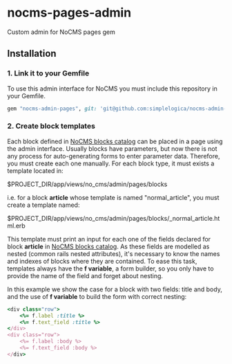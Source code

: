 # nocms-pages-admin

Custom admin for NoCMS pages gem

## Installation

### 1. Link it to your Gemfile

To use this admin interface for NoCMS you must include this repository in your Gemfile.

```ruby
gem "nocms-admin-pages", git: 'git@github.com:simplelogica/nocms-admin-pages.git'
```

### 2. Create block templates

Each block defined in [NoCMS blocks catalog](doc/block-catalog.md) can be placed in a page using the admin interface.
Usually blocks have parameters, but now there is not any process for auto-generating forms to enter parameter data. Therefore, you must create each one manually.
For each block type, it must exists a template located in:
 
  $PROJECT_DIR/app/views/no_cms/admin/pages/blocks

i.e. for a block **article** whose template is named "normal_article", you must create a template named:

  $PROJECT_DIR/app/views/no_cms/admin/pages/blocks/_normal_article.html.erb

This template must print an input for each one of the fields declared for block **article** in [NoCMS blocks catalog](doc/block-catalog.md). 
As these fields are modelled as nested (common rails nested attributes), it's necessary to know the names and indexes of blocks where they are contained. To ease this task, templates always have the **f variable**, a form builder, so you only have to provide the name of the field and forget about nesting.

In this example we show the case for a block with two fields: title and body, and the use of **f variable** to build the form with correct nesting:

```ruby
<div class="row">
	<%= f.label :title %>
	<%= f.text_field :title %>
</div>
<div class="row">
	<%= f.label :body %>
	<%= f.text_field :body %>
</div>
```

